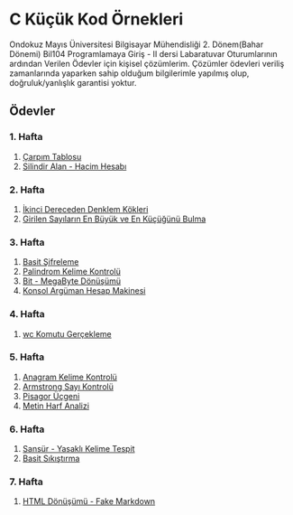 # C Küçük Kod Örnekleri

Ondokuz Mayıs Üniversitesi Bilgisayar Mühendisliği 2. Dönem(Bahar Dönemi) Bil104 Programlamaya Giriş - II dersi Labaratuvar Oturumlarının ardından Verilen Ödevler için kişisel çözümlerim. Çözümler ödevleri veriliş zamanlarında yaparken sahip olduğum bilgilerimle yapılmış olup, doğruluk/yanlışlık garantisi yoktur.

## Ödevler
### 1. Hafta
1. [Çarpım Tablosu]
2. [Silindir Alan - Hacim Hesabı]

### 2. Hafta
1. [İkinci Dereceden Denklem Kökleri]
2. [Girilen Sayıların En Büyük ve En Küçüğünü Bulma]

### 3. Hafta
1. [Basit Şifreleme]
2. [Palindrom Kelime Kontrolü]
3. [Bit - MegaByte Dönüşümü]
4. [Konsol Argüman Hesap Makinesi]

### 4. Hafta
1. [wc Komutu Gerçekleme]

### 5. Hafta
1. [Anagram Kelime Kontrolü]
2. [Armstrong Sayı Kontrolü]
3. [Pisagor Üçgeni]
4. [Metin Harf Analizi]

### 6. Hafta
1. [Sansür - Yasaklı Kelime Tespit]
2. [Basit Sıkıştırma]

### 7. Hafta
1. [HTML Dönüşümü - Fake Markdown]

[Çarpım Tablosu]: ./odev1_carpimtablosu.c
[Silindir Alan - Hacim Hesabı]: ./odev1_silindir.c
[İkinci Dereceden Denklem Kökleri]:./odev2-1-kok.c
[Girilen Sayıların En Büyük ve En Küçüğünü Bulma]: ./odev2-2-en_sayilar.c
[Basit Şifreleme]: ./odev3-1.c
[Palindrom Kelime Kontrolü]: ./odev3-2.c
[Bit - MegaByte Dönüşümü]: ./odev3-3.c
[Konsol Argüman Hesap Makinesi]: ./odev3-4.c
[wc Komutu Gerçekleme]: ./odev4-3.c
[Anagram Kelime Kontrolü]: ./odev5-1.c
[Armstrong Sayı Kontrolü]: ./odev5-2.c
[Pisagor Üçgeni]: ./odev5-3.c
[Metin Harf Analizi]: ./odev5-4.c
[Sansür - Yasaklı Kelime Tespit]: ./odev6-1.c
[Basit Sıkıştırma]: ./odev6-2.c
[HTML Dönüşümü - Fake Markdown]: ./odev7.c
